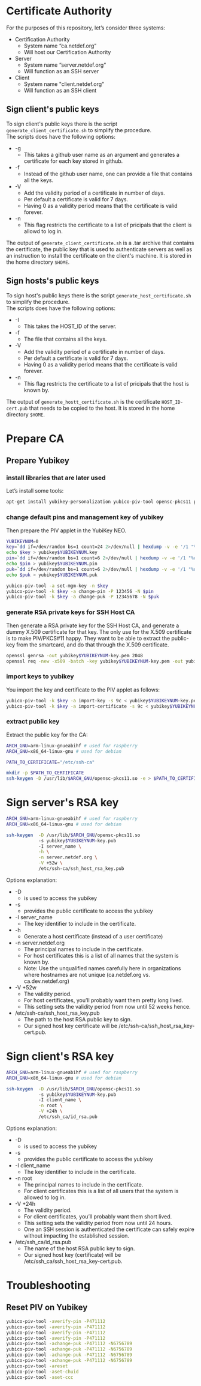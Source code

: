 # Certificate Authority
For the purposes of this repository, let’s consider three systems:
* Certification Authority
  * System name “ca.netdef.org“
  * Will host our Certification Authority
* Server
  * System name “server.netdef.org“
  * Will function as an SSH server
* Client 
  * System name "client.netdef.org"
  * Will function as an SSH client

## Sign client's public keys
To sign client's public keys there is the script `generate_client_certificate.sh` to simplify the procedure.  
The scripts does have the following options:
* -g
  * This takes a github user name as an argument and generates a certificate for each key stored in github.
* -f
  * Instead of the github user name, one can provide a file that contains all the keys.
* -V
  * Add the validity period of a certificate in number of days.
  * Per default a certificate is valid for 7 days.
  * Having 0 as a validity period means that the certificate is valid forever.
* -n
  * This flag restricts the certificate to a list of pricipals that the client is allowd to log in.

The output of `generate_client_certificate.sh` is a .tar archive that contains the certificate, the public key that is used to authenticate servers as well as an instruction to install the certificate on the client's machine. It is stored in the home directory `$HOME`.

## Sign hosts's public keys
To sign host's public keys there is the script `generate_host_certificate.sh` to simplify the procedure.  
The scripts does have the following options:
* -I
  * This takes the HOST_ID of the server.
* -f
  * The file that contains all the keys.
* -V
  * Add the validity period of a certificate in number of days.
  * Per default a certificate is valid for 7 days.
  * Having 0 as a validity period means that the certificate is valid forever.
* -n
  * This flag restricts the certificate to a list of pricipals that the host is known by.

The output of `generate_hostt_certificate.sh` is the certificate `HOST_ID-cert.pub` that needs to be copied to the host. It is stored in the home directory `$HOME`.

# Prepare CA
## Prepare Yubikey
### install libraries that are later used
Let’s install some tools:
```bash
apt-get install yubikey-personalization yubico-piv-tool opensc-pkcs11 pcscd
```

### change default pins and management key of yubikey
Then prepare the PIV applet in the YubiKey NEO.
```bash
YUBIKEYNUM=0
key=`dd if=/dev/random bs=1 count=24 2>/dev/null | hexdump -v -e '/1 "%02X"'`
echo $key > yubikey$YUBIKEYNUM.key
pin=`dd if=/dev/random bs=1 count=6 2>/dev/null | hexdump -v -e '/1 "%u"'|cut -c1-6`
echo $pin > yubikey$YUBIKEYNUM.pin
puk=`dd if=/dev/random bs=1 count=6 2>/dev/null | hexdump -v -e '/1 "%u"'|cut -c1-8`
echo $puk > yubikey$YUBIKEYNUM.puk

yubico-piv-tool -a set-mgm-key -n $key
yubico-piv-tool -k $key -a change-pin -P 123456 -N $pin
yubico-piv-tool -k $key -a change-puk -P 12345678 -N $puk
```

### generate RSA private keys for SSH Host CA
Then generate a RSA private key for the SSH Host CA, and generate a dummy X.509 certificate for that key. The only use for the X.509 certificate is to make PIV/PKCS#11 happy. They want to be able to extract the public-key from the smartcard, and do that through the X.509 certificate.

```bash
openssl genrsa -out yubikey$YUBIKEYNUM-key.pem 2048
openssl req -new -x509 -batch -key yubikey$YUBIKEYNUM-key.pem -out yubikey$YUBIKEYNUM-cert.pem
```

### import keys to yubikey
You import the key and certificate to the PIV applet as follows:
```bash
yubico-piv-tool -k $key -a import-key -s 9c < yubikey$YUBIKEYNUM-key.pem
yubico-piv-tool -k $key -a import-certificate -s 9c < yubikey$YUBIKEYNUM-cert.pem
```

### extract public key
Extract the public key for the CA:
```bash
ARCH_GNU=arm-linux-gnueabihf # used for raspberry
ARCH_GNU=x86_64-linux-gnu # used for debian

PATH_TO_CERTIFICATE="/etc/ssh-ca"

mkdir -p $PATH_TO_CERTIFICATE
ssh-keygen -D /usr/lib/$ARCH_GNU/opensc-pkcs11.so -e > $PATH_TO_CERTIFICATE/yubikey$YUBIKEYNUM.pub
```

# Sign server's RSA key
```bash
ARCH_GNU=arm-linux-gnueabihf # used for raspberry
ARCH_GNU=x86_64-linux-gnu # used for debian

ssh-keygen  -D /usr/lib/$ARCH_GNU/opensc-pkcs11.so
            -s yubikey$YUBIKEYNUM-key.pub
            -I server_name \
            -h \
            -n server.netdef.org \
            -V +52w \
            /etc/ssh-ca/ssh_host_rsa_key.pub
```
Options explanation:
* -D
  * is used to access the yubikey
* -s
  * provides the public certificate to access the yubikey
* -I server_name
  * The key identifier to include in the certificate.
* -h
  * Generate a host certificate (instead of a user certificate)
* -n server.netdef.org
  * The principal names to include in the certificate.
  * For host certificates this is a list of all names that the system is known by.
  * Note: Use the unqualified names carefully here in organizations where hostnames are not unique (ca.netdef.org vs. ca.dev.netdef.org)
* -V +52w
  * The validity period.
  * For host certificates, you’ll probably want them pretty long lived.
  * This setting sets the validity period from now until 52 weeks hence.
* /etc/ssh-ca/ssh_host_rsa_key.pub
  * The path to the host RSA public key to sign.
  * Our signed host key certificate will be /etc/ssh-ca/ssh_host_rsa_key-cert.pub.

# Sign client's RSA key
```bash
ARCH_GNU=arm-linux-gnueabihf # used for raspberry
ARCH_GNU=x86_64-linux-gnu # used for debian

ssh-keygen  -D /usr/lib/$ARCH_GNU/opensc-pkcs11.so
            -s yubikey$YUBIKEYNUM-key.pub
            -I client_name \
            -n root \
            -V +24h \
            /etc/ssh_ca/id_rsa.pub
```

Options explanation:
* -D
  * is used to access the yubikey
* -s
  * provides the public certificate to access the yubikey
* -I client_name
  * The key identifier to include in the certificate.
* -n root
  * The principal names to include in the certificate.
  * For client certificates this is a list of all users that the system is allowed to log in.
* -V +24h
  * The validity period.
  * For client certificates, you’ll probably want them short lived.
  * This setting sets the validity period from now until 24 hours.
  * One an SSH session is authenticated the certificate can safely expire without impacting the established session.
* /etc/ssh_ca/id_rsa.pub
  * The name of the host RSA public key to sign.
  * Our signed host key (certificate) will be /etc/ssh_ca/ssh_host_rsa_key-cert.pub.

# Troubleshooting
## Reset PIV on Yubikey
```bash
yubico-piv-tool -averify-pin -P471112
yubico-piv-tool -averify-pin -P471112
yubico-piv-tool -averify-pin -P471112
yubico-piv-tool -averify-pin -P471112
yubico-piv-tool -achange-puk -P471112 -N6756789
yubico-piv-tool -achange-puk -P471112 -N6756789
yubico-piv-tool -achange-puk -P471112 -N6756789
yubico-piv-tool -achange-puk -P471112 -N6756789
yubico-piv-tool -areset
yubico-piv-tool -aset-chuid
yubico-piv-tool -aset-ccc
```